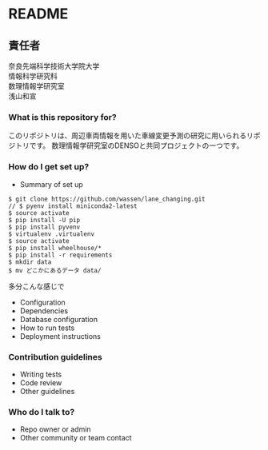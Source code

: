 # README

## 責任者

奈良先端科学技術大学院大学  
情報科学研究科  
数理情報学研究室  
浅山和宣  

### What is this repository for?

このリポジトリは、周辺車両情報を用いた車線変更予測の研究に用いられるリポジトリです。
数理情報学研究室のDENSOと共同プロジェクトの一つです。

### How do I get set up?

* Summary of set up
```
$ git clone https://github.com/wassen/lane_changing.git  
// $ pyenv install miniconda2-latest
$ source activate  
$ pip install -U pip  
$ pip install pyvenv  
$ virtualenv .virtualenv  
$ source activate  
$ pip install wheelhouse/*  
$ pip install -r requirements  
$ mkdir data  
$ mv どこかにあるデータ data/  
```
多分こんな感じで

* Configuration
* Dependencies
* Database configuration
* How to run tests
* Deployment instructions

### Contribution guidelines ###

* Writing tests
* Code review
* Other guidelines

### Who do I talk to? ###

* Repo owner or admin
* Other community or team contact
